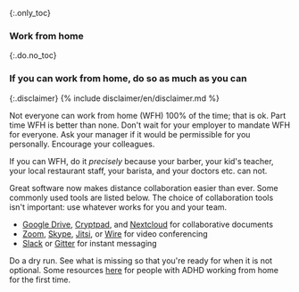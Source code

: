 {:.only_toc}
### Work from home

{:.do.no_toc}
### If you can work from home, do so as much as you can

{:.disclaimer}
{% include disclaimer/en/disclaimer.md %}


Not everyone can work from home (WFH) 100% of the time; that is ok. Part time WFH is better than none. Don't wait for your employer to mandate
WFH for everyone. Ask your manager if it would be permissible for you personally. Encourage your colleagues.

If you can WFH, do it *precisely* because your barber, your kid's teacher, your local restaurant staff, your barista, and your doctors etc. can not.

Great software now makes distance collaboration easier than ever. Some commonly used tools are listed below. The choice of collaboration tools isn't important: use whatever works for you and your team.

 - [Google Drive](https://www.google.com/drive/), [Cryptpad](https://cryptpad.fr), and [Nextcloud](https://nextcloud.com/signup/) for collaborative documents
 - [Zoom](https://zoom.us/), [Skype](https://www.skype.com/en/), [Jitsi](https://meet.jit.si/), or [Wire](https://wire.com/en/products/personal-secure-messenger/) for video conferencing
 - [Slack](https://slack.com/) or [Gitter](https://gitter.im/) for instant messaging

Do a dry run. See what is missing so that you're ready for when it is not optional. Some resources [here](https://twitter.com/BadassBowden/status/1235793674174435328) for people with ADHD working from home for the first time.
